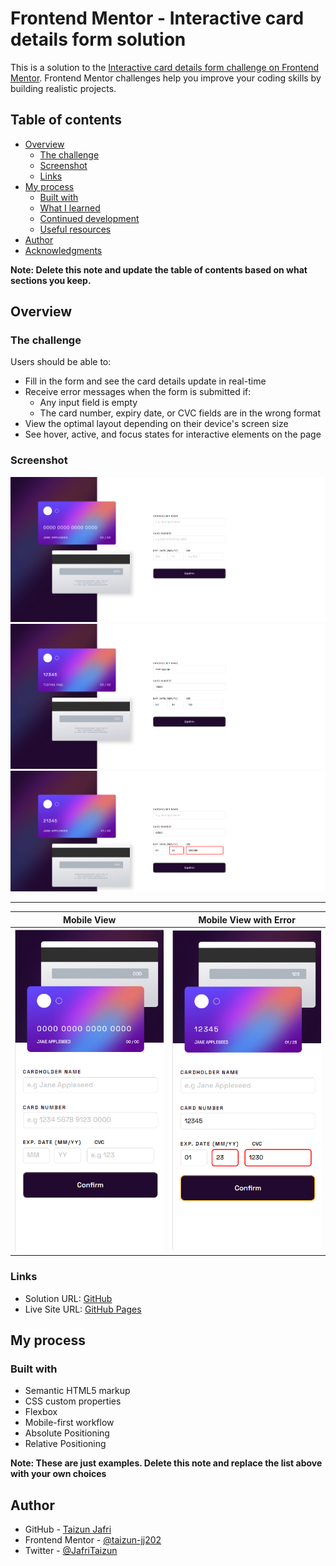 # Frontend Mentor - Interactive card details form solution

This is a solution to the [Interactive card details form challenge on Frontend Mentor](https://www.frontendmentor.io/challenges/interactive-card-details-form-XpS8cKZDWw). Frontend Mentor challenges help you improve your coding skills by building realistic projects. 

## Table of contents

- [Overview](#overview)
  - [The challenge](#the-challenge)
  - [Screenshot](#screenshot)
  - [Links](#links)
- [My process](#my-process)
  - [Built with](#built-with)
  - [What I learned](#what-i-learned)
  - [Continued development](#continued-development)
  - [Useful resources](#useful-resources)
- [Author](#author)
- [Acknowledgments](#acknowledgments)

**Note: Delete this note and update the table of contents based on what sections you keep.**

## Overview

### The challenge

Users should be able to:

- Fill in the form and see the card details update in real-time
- Receive error messages when the form is submitted if:
  - Any input field is empty
  - The card number, expiry date, or CVC fields are in the wrong format
- View the optimal layout depending on their device's screen size
- See hover, active, and focus states for interactive elements on the page

### Screenshot

![DESKTOP VIEW](./screenshots/desktop.png)
![MOBILE VIEW](./screenshots/desktop_correct_input.png)
![DESKTOP with errors](./screenshots/desktop_errors.png)

---
| Mobile View | Mobile View with Error |
| ------------| -----------------------| 
|![mobile view](./screenshots/mobile.png)|![mobile view errors](screenshots/mobile_erros.png) |



### Links

- Solution URL: [GitHub](https://github.com/taizun-jj202/frontendmentor.io/tree/main/interactive-card-details-form-main)
- Live Site URL: [GitHub Pages](https://taizun-jj202.github.io/frontendmentor.io/tree/main/interactive-card-details-form-main)

## My process

### Built with

- Semantic HTML5 markup
- CSS custom properties
- Flexbox
- Mobile-first workflow
- Absolute Positioning 
- Relative Positioning

**Note: These are just examples. Delete this note and replace the list above with your own choices**




## Author

- GitHub - [Taizun Jafri](https://github.com/taizun-jj202)
- Frontend Mentor - [@taizun-jj202](https://www.frontendmentor.io/profile/taizun-jj202)
- Twitter - [@JafriTaizun](https://www.twitter.com/JafriTaizun)

